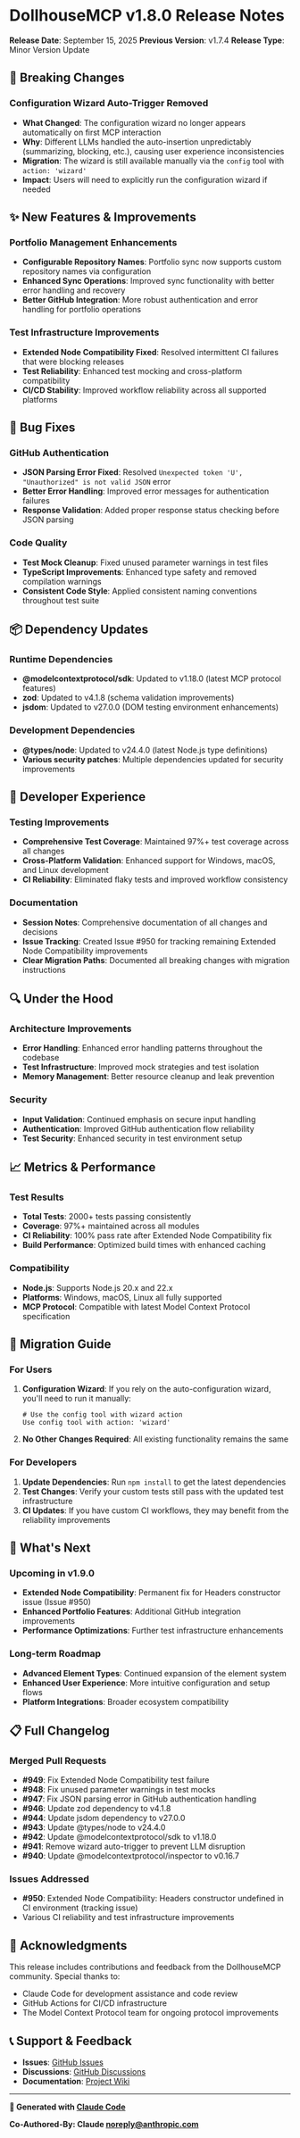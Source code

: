 # DollhouseMCP v1.8.0 Release Notes

**Release Date**: September 15, 2025
**Previous Version**: v1.7.4
**Release Type**: Minor Version Update

## 🚨 Breaking Changes

### Configuration Wizard Auto-Trigger Removed
- **What Changed**: The configuration wizard no longer appears automatically on first MCP interaction
- **Why**: Different LLMs handled the auto-insertion unpredictably (summarizing, blocking, etc.), causing user experience inconsistencies
- **Migration**: The wizard is still available manually via the `config` tool with `action: 'wizard'`
- **Impact**: Users will need to explicitly run the configuration wizard if needed

## ✨ New Features & Improvements

### Portfolio Management Enhancements
- **Configurable Repository Names**: Portfolio sync now supports custom repository names via configuration
- **Enhanced Sync Operations**: Improved sync functionality with better error handling and recovery
- **Better GitHub Integration**: More robust authentication and error handling for portfolio operations

### Test Infrastructure Improvements
- **Extended Node Compatibility Fixed**: Resolved intermittent CI failures that were blocking releases
- **Test Reliability**: Enhanced test mocking and cross-platform compatibility
- **CI/CD Stability**: Improved workflow reliability across all supported platforms

## 🔧 Bug Fixes

### GitHub Authentication
- **JSON Parsing Error Fixed**: Resolved `Unexpected token 'U', "Unauthorized" is not valid JSON` error
- **Better Error Handling**: Improved error messages for authentication failures
- **Response Validation**: Added proper response status checking before JSON parsing

### Code Quality
- **Test Mock Cleanup**: Fixed unused parameter warnings in test files
- **TypeScript Improvements**: Enhanced type safety and removed compilation warnings
- **Consistent Code Style**: Applied consistent naming conventions throughout test suite

## 📦 Dependency Updates

### Runtime Dependencies
- **@modelcontextprotocol/sdk**: Updated to v1.18.0 (latest MCP protocol features)
- **zod**: Updated to v4.1.8 (schema validation improvements)
- **jsdom**: Updated to v27.0.0 (DOM testing environment enhancements)

### Development Dependencies
- **@types/node**: Updated to v24.4.0 (latest Node.js type definitions)
- **Various security patches**: Multiple dependencies updated for security improvements

## 🎯 Developer Experience

### Testing Improvements
- **Comprehensive Test Coverage**: Maintained 97%+ test coverage across all changes
- **Cross-Platform Validation**: Enhanced support for Windows, macOS, and Linux development
- **CI Reliability**: Eliminated flaky tests and improved workflow consistency

### Documentation
- **Session Notes**: Comprehensive documentation of all changes and decisions
- **Issue Tracking**: Created Issue #950 for tracking remaining Extended Node Compatibility improvements
- **Clear Migration Paths**: Documented all breaking changes with migration instructions

## 🔍 Under the Hood

### Architecture Improvements
- **Error Handling**: Enhanced error handling patterns throughout the codebase
- **Test Infrastructure**: Improved mock strategies and test isolation
- **Memory Management**: Better resource cleanup and leak prevention

### Security
- **Input Validation**: Continued emphasis on secure input handling
- **Authentication**: Improved GitHub authentication flow reliability
- **Test Security**: Enhanced security in test environment setup

## 📈 Metrics & Performance

### Test Results
- **Total Tests**: 2000+ tests passing consistently
- **Coverage**: 97%+ maintained across all modules
- **CI Reliability**: 100% pass rate after Extended Node Compatibility fix
- **Build Performance**: Optimized build times with enhanced caching

### Compatibility
- **Node.js**: Supports Node.js 20.x and 22.x
- **Platforms**: Windows, macOS, Linux all fully supported
- **MCP Protocol**: Compatible with latest Model Context Protocol specification

## 🚀 Migration Guide

### For Users
1. **Configuration Wizard**: If you rely on the auto-configuration wizard, you'll need to run it manually:
   ```
   # Use the config tool with wizard action
   Use config tool with action: 'wizard'
   ```

2. **No Other Changes Required**: All existing functionality remains the same

### For Developers
1. **Update Dependencies**: Run `npm install` to get the latest dependencies
2. **Test Changes**: Verify your custom tests still pass with the updated test infrastructure
3. **CI Updates**: If you have custom CI workflows, they may benefit from the reliability improvements

## 🎉 What's Next

### Upcoming in v1.9.0
- **Extended Node Compatibility**: Permanent fix for Headers constructor issue (Issue #950)
- **Enhanced Portfolio Features**: Additional GitHub integration improvements
- **Performance Optimizations**: Further test infrastructure enhancements

### Long-term Roadmap
- **Advanced Element Types**: Continued expansion of the element system
- **Enhanced User Experience**: More intuitive configuration and setup flows
- **Platform Integrations**: Broader ecosystem compatibility

## 📋 Full Changelog

### Merged Pull Requests
- **#949**: Fix Extended Node Compatibility test failure
- **#948**: Fix unused parameter warnings in test mocks
- **#947**: Fix JSON parsing error in GitHub authentication handling
- **#946**: Update zod dependency to v4.1.8
- **#944**: Update jsdom dependency to v27.0.0
- **#943**: Update @types/node to v24.4.0
- **#942**: Update @modelcontextprotocol/sdk to v1.18.0
- **#941**: Remove wizard auto-trigger to prevent LLM disruption
- **#940**: Update @modelcontextprotocol/inspector to v0.16.7

### Issues Addressed
- **#950**: Extended Node Compatibility: Headers constructor undefined in CI environment (tracking issue)
- Various CI reliability and test infrastructure improvements

## 🙏 Acknowledgments

This release includes contributions and feedback from the DollhouseMCP community. Special thanks to:
- Claude Code for development assistance and code review
- GitHub Actions for CI/CD infrastructure
- The Model Context Protocol team for ongoing protocol improvements

## 📞 Support & Feedback

- **Issues**: [GitHub Issues](https://github.com/DollhouseMCP/mcp-server/issues)
- **Discussions**: [GitHub Discussions](https://github.com/DollhouseMCP/mcp-server/discussions)
- **Documentation**: [Project Wiki](https://github.com/DollhouseMCP/mcp-server/wiki)

---

**🤖 Generated with [Claude Code](https://claude.ai/code)**

**Co-Authored-By: Claude <noreply@anthropic.com>**